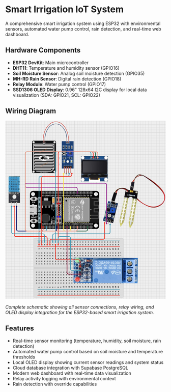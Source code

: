 # Smart Irrigation IoT System

A comprehensive smart irrigation system using ESP32 with environmental sensors, automated water pump control, rain detection, and real-time web dashboard.

## Hardware Components

- **ESP32 DevKit**: Main microcontroller
- **DHT11**: Temperature and humidity sensor (GPIO16)
- **Soil Moisture Sensor**: Analog soil moisture detection (GPIO35)
- **MH-RD Rain Sensor**: Digital rain detection (GPIO18)
- **Relay Module**: Water pump control (GPIO17)
- **SSD1306 OLED Display**: 0.96" 128x64 I2C display for local data visualization (SDA: GPIO21, SCL: GPIO22)

## Wiring Diagram

![Wiring Schematic](wiring.png)

*Complete schematic showing all sensor connections, relay wiring, and OLED display integration for the ESP32-based smart irrigation system.*

## Features

- Real-time sensor monitoring (temperature, humidity, soil moisture, rain detection)
- Automated water pump control based on soil moisture and temperature thresholds
- Local OLED display showing current sensor readings and system status
- Cloud database integration with Supabase PostgreSQL
- Modern web dashboard with real-time data visualization
- Relay activity logging with environmental context
- Rain detection with override capabilities
